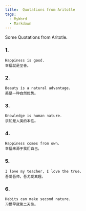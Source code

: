 ```yaml
---
title:  Quotations from Aritotle
tags:
  - MyWord
  - Markdown
---
```



Some Quotations from Aritotle.

<!--more-->

### 1.

```
Happiness is good.
幸福就是至善。
```

### 2.

```
Beauty is a natural advantage.
美是一种自然优势。
```

### 3.

```
Knowledge is human nature.
求知是人类的本性。
```

### 4.

```
Happiness comes from own.
幸福来源于我们自己。
```

### 5.

```
I love my teacher, I love the true.
吾爱吾师，吾尤爱真理。
```

### 6.

```
Habits can make second nature.
习惯早就第二天性。
```
